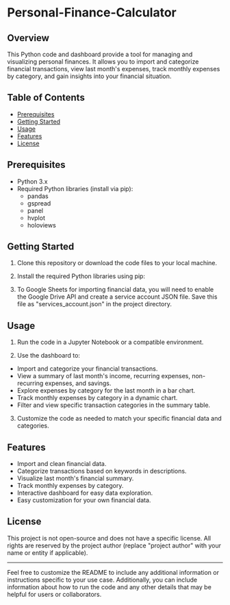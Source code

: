 # Personal-Finance-Calculator



## Overview

This Python code and dashboard provide a tool for managing and visualizing personal finances. It allows you to import and categorize financial transactions, view last month's expenses, track monthly expenses by category, and gain insights into your financial situation.

## Table of Contents

- [Prerequisites](#prerequisites)
- [Getting Started](#getting-started)
- [Usage](#usage)
- [Features](#features)
- [License](#license)

## Prerequisites

- Python 3.x
- Required Python libraries (install via pip):
  - pandas
  - gspread
  - panel
  - hvplot
  - holoviews

## Getting Started

1. Clone this repository or download the code files to your local machine.

2. Install the required Python libraries using pip:

3. To Google Sheets for importing financial data, you will need to enable the Google Drive API and create a service account JSON file. Save this file as "services_account.json" in the project directory.

## Usage

1. Run the code in a Jupyter Notebook or a compatible environment.

2. Use the dashboard to:

- Import and categorize your financial transactions.
- View a summary of last month's income, recurring expenses, non-recurring expenses, and savings.
- Explore expenses by category for the last month in a bar chart.
- Track monthly expenses by category in a dynamic chart.
- Filter and view specific transaction categories in the summary table.

3. Customize the code as needed to match your specific financial data and categories.

## Features

- Import and clean financial data.
- Categorize transactions based on keywords in descriptions.
- Visualize last month's financial summary.
- Track monthly expenses by category.
- Interactive dashboard for easy data exploration.
- Easy customization for your own financial data.

## License

This project is not open-source and does not have a specific license. All rights are reserved by the project author (replace "project author" with your name or entity if applicable).

---

Feel free to customize the README to include any additional information or instructions specific to your use case. Additionally, you can include information about how to run the code and any other details that may be helpful for users or collaborators.



